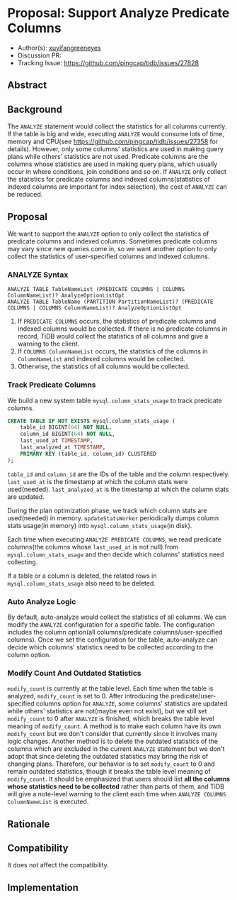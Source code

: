 # Proposal: Support Analyze Predicate Columns

- Author(s): [xuyifangreeneyes](https://github.com/xuyifangreeneyes)
- Discussion PR: 
- Tracking Issue: https://github.com/pingcap/tidb/issues/27828

## Abstract



## Background

The `ANALYZE` statement would collect the statistics for all columns currently. If the table is big and wide, executing `ANALYZE` would consume lots of time, memory and CPU(see https://github.com/pingcap/tidb/issues/27358 for details). However, only some columns' statistics are used in making query plans while others' statistics are not used. Predicate columns are the columns whose statistics are used in making query plans, which usually occur in where conditions, join conditions and so on. If `ANALYZE` only collect the statistics for predicate columns and indexed columns(statistics of indexed columns are important for index selection), the cost of `ANALYZE` can be reduced.

## Proposal

We want to support the `ANALYZE` option to only collect the statistics of predicate columns and indexed columns. Sometimes predicate columns may vary since new queries come in, so we want another option to only collect the statistics of user-specified columns and indexed columns. 

### ANALYZE Syntax

```
ANALYZE TABLE TableNameList (PREDICATE COLUMNS | COLUMNS ColumnNameList)? AnalyzeOptionListOpt
ANALYZE TABLE TableName (PARTITION PartitionNameList)? (PREDICATE COLUMNS | COLUMNS ColumnNameList)? AnalyzeOptionListOpt
```
1. If `PREDICATE COLUMNS` occurs, the statistics of predicate columns and indexed columns would be collected. If there is no predicate columns in record, TiDB would collect the statistics of all columns and give a warning to the client.
2. If `COLUMNS ColumnNameList` occurs, the statistics of the columns in `ColumnNameList` and indexed columns would be collected.
3. Otherwise, the statistics of all columns would be collected.

### Track Predicate Columns

We build a new system table `mysql.column_stats_usage` to track predicate columns.
```sql
CREATE TABLE IF NOT EXISTS mysql.column_stats_usage (
	table_id BIGINT(64) NOT NULL,
	column_id BIGINT(64) NOT NULL,
	last_used_at TIMESTAMP,
	last_analyzed_at TIMESTAMP,
	PRIMARY KEY (table_id, column_id) CLUSTERED
);
```
`table_id` and `column_id` are the IDs of the table and the column respectively. `last_used_at` is the timestamp at which the column stats were used(needed). `last_analyzed_at` is the timestamp at which the column stats are updated.

During the plan optimization phase, we track which column stats are used(needed) in memory. `updateStatsWorker` periodically dumps column stats usage(in memory) into `mysql.column_stats_usage`(in disk).

Each time when executing `ANALYZE PREDICATE COLUMNS`, we read predicate columns(the columns whose `last_used_at` is not null) from `mysql.column_stats_usage` and then decide which columns' statistics need collecting.

If a table or a column is deleted, the related rows in `mysql.column_stats_usage` also need to be deleted.

### Auto Analyze Logic

By default, auto-analyze would collect the statistics of all columns. We can modify the `ANALYZE` configuration for a specific table. The configuration includes the column option(all columns/predicate columns/user-specified columns). Once we set the configuration for the table, auto-analyze can decide which columns' statistics need to be collected according to the column option.

### Modify Count And Outdated Statistics

`modify_count` is currently at the table level. Each time when the table is analyzed, `modify_count` is set to 0. After introducing the predicate/user-specified columns option for `ANALYZE`, some columns' statistics are updated while others' statistics are not(maybe even not exist), but we still set `modify_count` to 0 after `ANALYZE` is finished, which breaks the table level meaning of `modify_count`. A method is to make each column have its own `modify_count` but we don't consider that currently since it involves many logic changes. Another method is to delete the outdated statistics of the columns which are excluded in the current `ANALYZE` statement but we don't adopt that since deleting the outdated statistics may bring the risk of changing plans. Therefore, our behavior is to set `modify_count` to 0 and remain outdated statistics, though it breaks the table level meaning of `modify_count`. It should be emphasized that users should list **all the columns whose statistics need to be collected** rather than parts of them, and TiDB will give a note-level warning to the client each time when `ANALYZE COLUMNS ColumnNameList` is executed. 

## Rationale



## Compatibility

It does not affect the compatibility.

## Implementation
